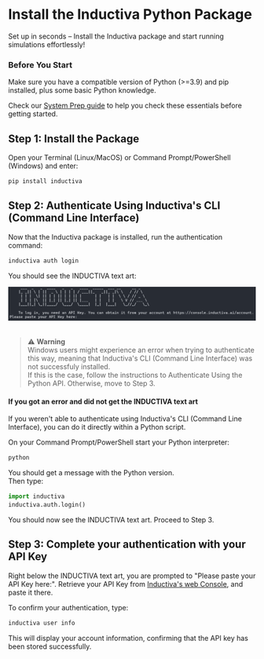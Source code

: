 # Install the Inductiva Python Package

Set up in seconds – Install the Inductiva package and start running simulations effortlessly!

### Before You Start

Make sure you have a compatible version of Python (>=3.9) and pip installed, plus some basic Python knowledge.

Check our [System Prep guide](https://docs.inductiva.ai/en/latest/preinstallation/system/system-requirements.html#) to help you check these essentials before getting started.

<!-- Check our <a href="https://docs.inductiva.ai/en/latest/preinstallation/system/system-requirements.html#">System Prep guide</a> to help you check these essentials before getting started.   -->

## Step 1: Install the Package

Open your Terminal (Linux/MacOS) or Command Prompt/PowerShell (Windows) and enter:

```python
pip install inductiva
```

## Step 2: Authenticate Using Inductiva's CLI (Command Line Interface)

Now that the Inductiva package is installed, run the authentication command:

```python
inductiva auth login
```

You should see the INDUCTIVA text art:
<div align="left">
    <img src="../_static/inductiva_authenticate.png" alt="inductiva_authenticate" width="700">
</div>
<br>

> ⚠️ **Warning**  
> Windows users might experience an error when trying to authenticate this way, meaning that Inductiva's CLI (Command Line Interface) was not successfuly installed.  
> If this is the case, follow the instructions to Authenticate Using the Python API. Otherwise, move to Step 3.

#### If you got an error and did not get the INDUCTIVA text art
If you weren't able to authenticate using Inductiva's CLI (Command Line Interface), you can do it directly within a Python script.  

On your Command Prompt/PowerShell start your Python interpreter:

```python
python
```
You should get a message with the Python version.  
Then type:

```python
import inductiva
inductiva.auth.login()
```
You should now see the INDUCTIVA text art. Proceed to Step 3.


## Step 3: Complete your authentication with your API Key 

Right below the INDUCTIVA text art, you are prompted to "Please paste your API Key here:".
Retrieve your API Key from [Inductiva's web Console](https://console.inductiva.ai/account/profile), and paste it there.

To confirm your authentication, type:

```python
inductiva user info
```
This will display your account information, confirming that the API key has been stored successfully.  


